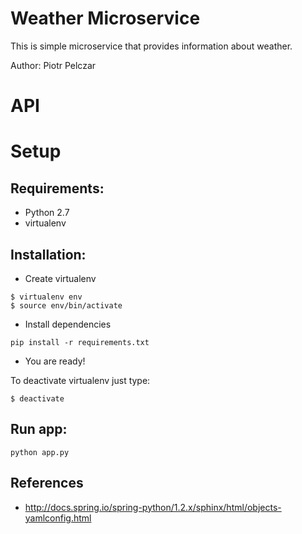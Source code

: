 Weather Microservice
====================

This is simple microservice that provides information about weather.

Author: Piotr Pelczar

# API

# Setup

## Requirements:

* Python 2.7
* virtualenv

## Installation:

* Create virtualenv
```
$ virtualenv env
$ source env/bin/activate
```
* Install dependencies
```
pip install -r requirements.txt
```
* You are ready!

To deactivate virtualenv just type:
```
$ deactivate
```

## Run app:

```
python app.py
```

## References

* http://docs.spring.io/spring-python/1.2.x/sphinx/html/objects-yamlconfig.html
